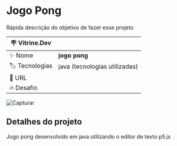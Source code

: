 # Jogo Pong

Rápida descrição do objetivo de fazer esse projeto

| :placard: Vitrine.Dev |     |
| -------------  | --- |
| :sparkles: Nome        | **jogo pong**
| :label: Tecnologias | java (tecnologias utilizadas)
| :rocket: URL         | 
| :fire: Desafio     | 

<!-- Inserir imagem com a #vitrinedev ao final do link -->
![Capturar](https://user-images.githubusercontent.com/118014109/201687944-3d10e1fb-2cee-486c-8666-5b578739a5fc.PNG#vitrinedev)
## Detalhes do projeto
Jogo pong desenvolvido em java utilizando o editor de texto p5.js



